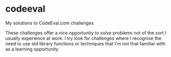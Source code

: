 # codeeval
My solutions to CodeEval.com challenges

These challenges offer a nice opportunity to solve problems not of the sort I usually experience at work. I try look for challenges where I recognise the need to use std library functions or techniques that I'm not that familiar with as a learning opportunity. 
